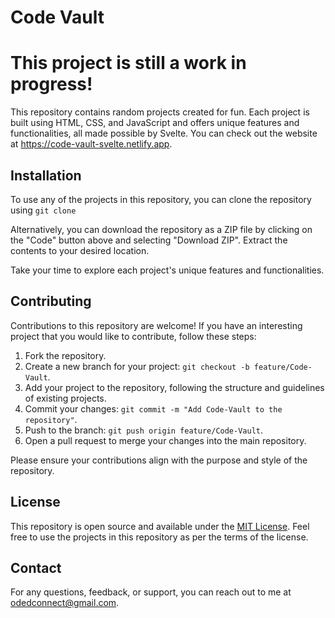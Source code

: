 # Code Vault

# This project is still a work in progress!

This repository contains random projects created for fun. Each project is built using HTML, CSS, and JavaScript and offers unique features and functionalities, all made possible by Svelte. You can check out the website at https://code-vault-svelte.netlify.app.

## Installation

To use any of the projects in this repository, you can clone the repository using `git clone`

Alternatively, you can download the repository as a ZIP file by clicking on the "Code" button above and selecting "Download ZIP". Extract the contents to your desired location.

Take your time to explore each project's unique features and functionalities.

## Contributing

Contributions to this repository are welcome! If you have an interesting project that you would like to contribute, follow these steps:

1. Fork the repository.
2. Create a new branch for your project: `git checkout -b feature/Code-Vault`.
3. Add your project to the repository, following the structure and guidelines of existing projects.
4. Commit your changes: `git commit -m "Add Code-Vault to the repository"`.
5. Push to the branch: `git push origin feature/Code-Vault`.
6. Open a pull request to merge your changes into the main repository.

Please ensure your contributions align with the purpose and style of the repository.

## License

This repository is open source and available under the [MIT License](LICENSE). Feel free to use the projects in this repository as per the terms of the license.

## Contact

For any questions, feedback, or support, you can reach out to me at odedconnect@gmail.com.

